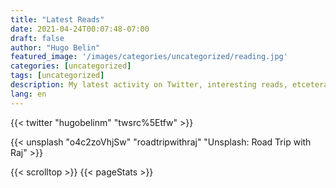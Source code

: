 ```yaml
---
title: "Latest Reads"
date: 2021-04-24T00:07:48-07:00
draft: false
author: "Hugo Belin"
featured_image: '/images/categories/uncategorized/reading.jpg'
categories: [uncategorized]
tags: [uncategorized]
description: My latest activity on Twitter, interesting reads, etcetera
lang: en
---
```


{{< twitter "hugobelinm" "twsrc%5Etfw" >}}

{{< unsplash "o4c2zoVhjSw" "roadtripwithraj" "Unsplash: Road Trip with Raj" >}}

{{< scrolltop >}}
{{< pageStats >}}
